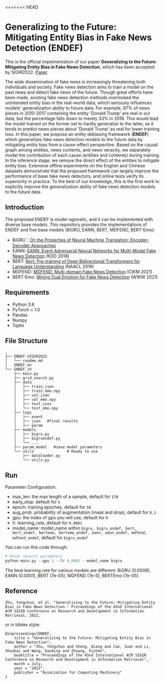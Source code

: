 <<<<<<< HEAD


# Generalizing to the Future: Mitigating Entity Bias in Fake News Detection (ENDEF)
This is the official implementation of our paper **Generalizing to the Future: Mitigating Entity Bias in Fake News Detection**, which has been accepted by SIGIR2022. [Paper](https://arxiv.org/abs/2204.09484)

The wide dissemination of fake news is increasingly threatening both individuals and society. Fake news detection aims to train a model on the past news and detect fake news of the future. Though great efforts have been made, existing fake news detection methods overlooked the unintended entity bias in the real-world data, which seriously influences models' generalization ability to future data. For example, 97% of news pieces in 2010-2017 containing the entity 'Donald Trump' are real in our data, but the percentage falls down to merely 33% in 2018. This would lead the model trained on the former set to hardly generalize to the latter, as it tends to predict news pieces about 'Donald Trump' as real for lower training loss. In this paper, we propose an entity debiasing framework (**ENDEF**) which generalizes fake news detection models to the future data by mitigating entity bias from a cause-effect perspective. Based on the causal graph among entities, news contents, and news veracity, we separately model the contribution of each cause (entities and contents) during training. In the inference stage, we remove the direct effect of the entities to mitigate entity bias. Extensive offline experiments on the English and Chinese datasets demonstrate that the proposed framework can largely improve the performance of base fake news detectors, and online tests verify its superiority in practice. To the best of our knowledge, this is the first work to explicitly improve the generalization ability of fake news detection models to the future data.

## Introduction
The proposed ENDEF is model-agnostic, and it can be implemented with diverse base models. This repository provides the implementations of ENDEF and five base models (BiGRU, EANN, BERT, MDFEND, BERT-Emo):
* BiGRU：[On the Properties of Neural Machine Translation: Encoder-Decoder Approaches](https://arxiv.org/pdf/1409.1259.pdf?ref=https://githubhelp.com)
* EANN: [EANN: Event Adversarial Neural Networks for Multi-Modal Fake News Detection](https://dl.acm.org/doi/pdf/10.1145/3219819.3219903) (KDD 2018)
* BERT: [Bert: Pre-training of Deep Bidirectional Transformers for Language Understanding](http://aclanthology.lst.uni-saarland.de/N19-1423.pdf) (NAACL 2019)
* MDFEND: [MDFEND: Multi-domain Fake News Detection](https://dl.acm.org/doi/pdf/10.1145/3459637.3482139) (CIKM 2021)
* BERT-Emo: [Mining Dual Emotion for Fake News Detection](https://dl.acm.org/doi/pdf/10.1145/3442381.3450004) (WWW 2021)

## Requirements

- Python 3.6
- PyTorch > 1.0
- Pandas
- Numpy
- Tqdm

## File Structure

```
.
├── ENDEF-SIGIR2022
│   └── readme.md
│   ENDEF_en
└── ENDEF_ch
    ├── main.py
    ├── grid_search.py
    ├── data
    │   ├── train.json
    │   ├── train_emo.npy
    │   ├── val.json
    │   ├── val_emo.npy
    │   ├── test.json
    │   └── test_emo.npy
    ├── logs
    │   ├── event
    │   ├── json   #final results
    │   ├── param
    ├── models
    │   ├── bigru.py
    │   ├── bigruendef.py
    │   └── ...
    ├── param_model   #save model parameters
    └── utils               # Ready to use
        ├── dataloader.py
        └── utils.py
```

## Run

Parameter Configuration:

- max_len: the max length of a sample, default for `170`
- early_stop: default for `5`
- epoch: training epoches, default for `50`
- aug_prob: probability of augmentation (mask and drop), default for `0.1`
- gpu: the index of gpu you will use, default for `0`
- lr: learning_rate, default for `0.0001`
- model_name: model_name within `bigru, bigru_endef, bert, bert_endef, bertemo, bertemo_endef, eann, eann_endef, mdfend, mdfend_endef`, default for `bigru_endef`

You can run this code through:

```powershell
# Reset several parameters
python main.py --gpu 1 --lr 0.0001 --model_name bigru
```

The best learning rate for various models are different: BiGRU (0.0009), EANN (0.0001), BERT (7e-05), MDFEND (7e-5), BERTEmo (7e-05).


## Reference

```
Zhu, Yongchun, et al. "Generalizing to the Future: Mitigating Entity Bias in Fake News Detection." Proceedings of the 45nd International ACM SIGIR Conference on Research and Development in Information Retrieval. 2022.
```

or in bibtex style:

```
@inproceedings{ENDEF,
    title = "Generalizing to the Future: Mitigating Entity Bias in Fake News Detection",
    author = "Zhu, Yongchun and Sheng, Qiang and Cao, Juan and Li, Shuokai and Wang, Danding and Zhuang, Fuzhen",
    booktitle = "Proceedings of the 45nd International ACM SIGIR Conference on Research and Development in Information Retrieval",
    month = July,
    year = "2022",
    publisher = "Association for Computing Machinery"
}
```